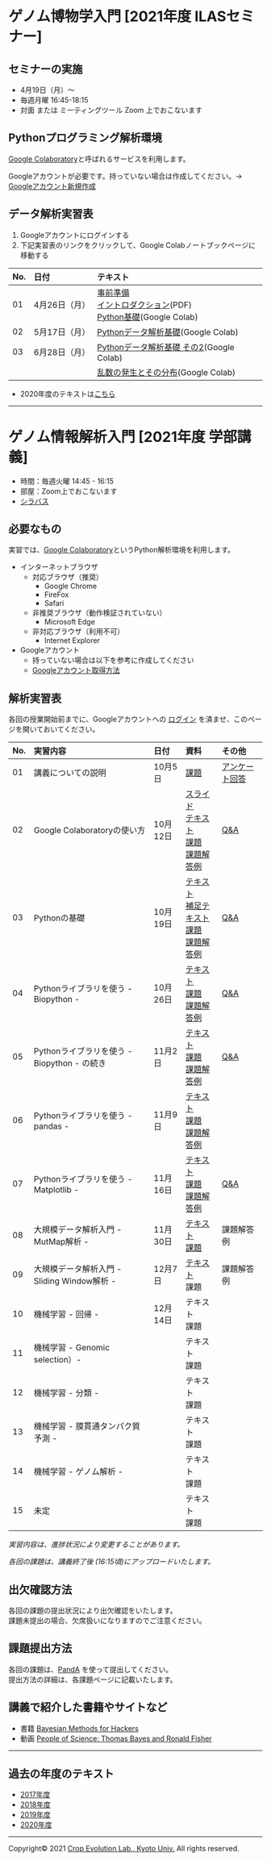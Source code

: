 <a name="section1"></a>
# ゲノム博物学入門 [2021年度 ILASセミナー]

## セミナーの実施
- 4月19日（月）〜
- 毎週月曜 16:45-18:15
- 対面 または ミーティングツール Zoom 上でおこないます

## Pythonプログラミング解析環境
[Google Colaboratory](https://colab.research.google.com/notebooks/welcome.ipynb)と呼ばれるサービスを利用します。

Googleアカウントが必要です。持っていない場合は作成してください。→ [Googleアカウント新規作成](https://accounts.google.com/signup/v2/webcreateaccount?continue=https%3A%2F%2Fwww.google.co.jp%2F&hl=ja&gmb=exp&biz=false&flowName=GlifWebSignIn&flowEntry=SignUp)


## データ解析実習表
1. Googleアカウントにログインする
1. 下記実習表のリンクをクリックして、Google Colabノートブックページに移動する

| No. | 日付 | テキスト |
|:---|:---|:---|
| 01 | 4月26日（月） | [事前準備](./ILAS_2021/01/L01_requirements.md)<br>[イントロダクション](https://github.com/CropEvol/lecture/raw/master/ILAS_2021/01/L01_introduction.pdf)(PDF)<br>[Python基礎](https://colab.research.google.com/github/CropEvol/lecture/blob/master/ILAS_2021/01/L01_python_basis.ipynb)(Google Colab) |
| 02 | 5月17日（月） | [Pythonデータ解析基礎](https://colab.research.google.com/github/CropEvol/lecture/blob/master/ILAS_2021/02/L02_python_analysis.ipynb)(Google Colab) |
| 03 | 6月28日（月） | [Pythonデータ解析基礎 その2](https://colab.research.google.com/github/CropEvol/lecture/blob/master/ILAS_2021/03/L03_python_analysis.ipynb)(Google Colab) |
|  |  | [乱数の発生とその分布](https://colab.research.google.com/github/CropEvol/lecture/blob/master/ILAS_2021/X03/random_dist.ipynb)(Google Colab) |

- 2020年度のテキストは[こちら](https://github.com/CropEvol/lecture/tree/2020)

---

<a name="section2"></a>
# ゲノム情報解析入門 [2021年度 学部講義]

- 時間：毎週火曜 14:45 - 16:15  
- 部屋：Zoom上でおこないます
- [シラバス](https://ocw.kyoto-u.ac.jp/ja/syllabuses2020/111/2/5323000)

## 必要なもの
実習では、[Google Colaboratory](https://colab.research.google.com/notebooks/welcome.ipynb)というPython解析環境を利用します。  
- インターネットブラウザ
  - 対応ブラウザ（推奨）
    - Google Chrome
    - FireFox
    - Safari
  - 非推奨ブラウザ（動作検証されていない）
    - Microsoft Edge
  - 非対応ブラウザ（利用不可）
    - Internet Explorer
- Googleアカウント
  - 持っていない場合は以下を参考に作成してください
  - [Googleアカウント取得方法](https://github.com/CropEvol/lecture/blob/master/textbook_2019/L02_create_google_acount.md)


## 解析実習表

各回の授業開始前までに、Googleアカウントへの [ログイン](https://www.google.com/accounts/login) を済ませ、このページを開いておいてください。

| No. | 実習内容 | 日付 | 資料 | その他 |
|:---|:---|:---|:---|:---|
|01| 講義についての説明 | 10月5日 | [課題](https://panda.ecs.kyoto-u.ac.jp/x/hStnWz) | [アンケート回答](https://docs.google.com/spreadsheets/d/14t_kGHUMRg14UfzHce29PzB6Ht6y0qI9QxUXts9jTV8/edit?usp=sharing) |
|02| Google Colaboratoryの使い方 | 10月12日 | [スライド](https://github.com/CropEvol/lecture/blob/master/textbook_2021/L01_intro_bioinfo_compressed.pdf)<br>[テキスト](https://colab.research.google.com/github/CropEvol/lecture/blob/master/textbook_2021/L01_first_googlecolab.ipynb)<br>[課題](https://colab.research.google.com/github/CropEvol/lecture/blob/master/textbook_2021/L01_first_googlecolab.HW.ipynb)<br>[課題解答例](https://colab.research.google.com/github/CropEvol/lecture/blob/master/textbook_2021/L01_first_googlecolab.HW.ANS.ipynb) | [Q&A](https://github.com/CropEvol/lecture/blob/master/textbook_2021/C02_comments.md) |
|03| Pythonの基礎 | 10月19日 | [テキスト](https://colab.research.google.com/github/CropEvol/lecture/blob/master/textbook_2021/L02_python_basis_1.ipynb)<br>[補足テキスト](https://colab.research.google.com/github/CropEvol/lecture/blob/master/textbook_2021/L02_python_basis_2.ipynb)<br>[課題](https://colab.research.google.com/github/CropEvol/lecture/blob/master/textbook_2021/L02_python_basis_1.HW.ipynb)<br>[課題解答例](https://colab.research.google.com/github/CropEvol/lecture/blob/master/textbook_2021/L02_python_basis_1.HW.ANS.ipynb) | [Q&A](https://github.com/CropEvol/lecture/blob/master/textbook_2021/C03_comments.md) |
|04| Pythonライブラリを使う - Biopython - | 10月26日 | [テキスト](https://colab.research.google.com/github/CropEvol/lecture/blob/master/textbook_2021/L03_python_library_biopython.ipynb)<br>[課題](https://colab.research.google.com/github/CropEvol/lecture/blob/master/textbook_2021/L03_python_library_biopython.HW.ipynb)<br>[課題解答例](https://colab.research.google.com/github/CropEvol/lecture/blob/master/textbook_2021/L03_python_library_biopython.HW.ANS.ipynb) | [Q&A](https://github.com/CropEvol/lecture/blob/master/textbook_2021/C04_comments.md) |
|05| Pythonライブラリを使う - Biopython - の続き | 11月2日 | [テキスト](https://colab.research.google.com/github/CropEvol/lecture/blob/master/textbook_2021/L03_python_library_biopython.ipynb)<br>[課題](https://colab.research.google.com/github/CropEvol/lecture/blob/master/textbook_2021/L03_2_python_library_biopython.HW.ipynb)<br>[課題解答例](https://colab.research.google.com/github/CropEvol/lecture/blob/master/textbook_2021/L03_2_python_library_biopython.HW.ANS.ipynb) | [Q&A](https://github.com/CropEvol/lecture/blob/master/textbook_2021/C05_comments.md) |
|06| Pythonライブラリを使う - pandas - | 11月9日 | [テキスト](https://colab.research.google.com/github/CropEvol/lecture/blob/master/textbook_2021/L04_python_library_pandas.ipynb)<br>[課題](https://colab.research.google.com/github/CropEvol/lecture/blob/master/textbook_2021/L04_python_library_pandas.HW.ipynb)<br>[課題解答例](https://colab.research.google.com/github/CropEvol/lecture/blob/master/textbook_2021/L04_python_library_pandas.HW.ANS.ipynb) | |
|07| Pythonライブラリを使う - Matplotlib - | 11月16日 | [テキスト](https://colab.research.google.com/github/CropEvol/lecture/blob/master/textbook_2021/L05_python_library_matplotlib.ipynb)<br>[課題](https://colab.research.google.com/github/CropEvol/lecture/blob/master/textbook_2021/L05_python_library_matplotlib.HW.ipynb)<br>[課題解答例](https://colab.research.google.com/github/CropEvol/lecture/blob/master/textbook_2021/L05_python_library_matplotlib.HW.ANS.ipynb) | [Q&A](https://github.com/CropEvol/lecture/blob/master/textbook_2021/C07_comments.md) |
|08| 大規模データ解析入門 - MutMap解析 - | 11月30日 | [テキスト](https://colab.research.google.com/github/CropEvol/lecture/blob/master/textbook_2021/L06_mutmap.ipynb)<br>[課題](https://colab.research.google.com/github/CropEvol/lecture/blob/master/textbook_2021/L06_mutmap.HW.ipynb) | 課題解答例 |
|09| 大規模データ解析入門 - Sliding Window解析 - | 12月7日 | [テキスト](https://colab.research.google.com/github/CropEvol/lecture/blob/master/textbook_2021/L07_sliding_window.ipynb)<br>課題 | 課題解答例 |
|10| 機械学習 - 回帰 - | 12月14日 | テキスト<br>課題 | |
|11| 機械学習 - Genomic selection）- |  | テキスト<br>課題 | |
|12| 機械学習 - 分類 - |  | テキスト<br>課題 | |
|13| 機械学習 - 膜貫通タンパク質予測 - |  | テキスト<br>課題 | |
|14| 機械学習 - ゲノム解析 - |  | テキスト<br>課題 | |
|15| 未定 |  | テキスト<br>課題 | |

_実習内容は、進捗状況により変更することがあります。_

_各回の課題は、講義終了後 (16:15頃)にアップロードいたします。_

## 出欠確認方法
各回の課題の提出状況により出欠確認をいたします。  
課題未提出の場合、欠席扱いになりますのでご注意ください。  


## 課題提出方法
各回の課題は、[PandA](https://panda.ecs.kyoto-u.ac.jp/portal/login) を使って提出してください。  
提出方法の詳細は、各課題ページに記載いたします。

## 講義で紹介した書籍やサイトなど
- 書籍 [Bayesian Methods for Hackers](https://camdavidsonpilon.github.io/Probabilistic-Programming-and-Bayesian-Methods-for-Hackers/)
- 動画 [People of Science: Thomas Bayes and Ronald Fisher
](https://g.co/arts/FjZasjDGQzKRFtvt7)

---

<a name="section4"></a>
## 過去の年度のテキスト
- [2017年度](https://github.com/CropEvol/lecture/tree/2017)
- [2018年度](https://github.com/CropEvol/lecture/tree/2018)
- [2019年度](https://github.com/CropEvol/lecture/tree/2019)
- [2020年度](https://github.com/CropEvol/lecture/tree/2020)

---
Copyright&copy; 2021 [Crop Evolution Lab., Kyoto Univ.](http://www.crop-evolution.kais.kyoto-u.ac.jp/) All rights reserved.
